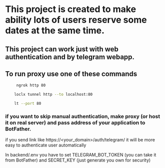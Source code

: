 # This project is created to make ability lots of users reserve some dates at the same time.


## This project  can work just with web authentication and by telegram webapp.

## To run proxy use one of these commands 

```bash
     ngrok http 80
```

```bash
    loclx tunnel http --to localhost:80
```
```bash
    lt --port 80
```

### if you want to skip manual authentication, make proxy (or host it on real server) and pass address of your application to BotFather. 
if you send link like https://<your_domain>/auth/telegram/ it will be more easy to authenticate user automatically

In backend/.env you have to set TELEGRAM_BOT_TOKEN (you can take it from BotFather) and SECRET_KEY (just generate you own for security)